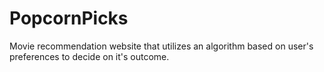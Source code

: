 # PopcornPicks
Movie recommendation website that utilizes an algorithm based on user's preferences to decide on it's outcome.
